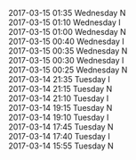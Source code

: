 2017-03-15 01:35 Wednesday  N  
2017-03-15 01:10 Wednesday  I  
2017-03-15 01:00 Wednesday  N  
2017-03-15 00:40 Wednesday  I  
2017-03-15 00:35 Wednesday  N  
2017-03-15 00:30 Wednesday  I  
2017-03-15 00:25 Wednesday  N  
2017-03-14 21:35 Tuesday  I  
2017-03-14 21:15 Tuesday  N  
2017-03-14 21:10 Tuesday  I  
2017-03-14 19:15 Tuesday  N  
2017-03-14 19:10 Tuesday  I  
2017-03-14 17:45 Tuesday  N  
2017-03-14 17:40 Tuesday  I  
2017-03-14 15:55 Tuesday  N  
